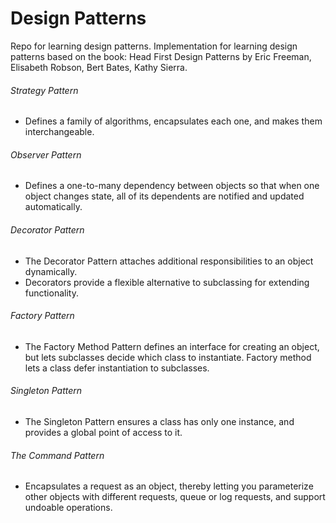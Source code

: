 # Design Patterns

Repo for learning design patterns.
Implementation for learning design patterns based on the book: Head First Design Patterns by Eric Freeman, Elisabeth Robson, Bert Bates, Kathy Sierra.

###### Strategy Pattern
* Defines a family of algorithms, encapsulates each one, and makes them interchangeable. 

###### Observer Pattern
* Defines a one-to-many dependency between objects so that when one object changes state, all of its dependents are notified and updated automatically.  

###### Decorator Pattern
* The Decorator Pattern attaches additional responsibilities to an object dynamically. 
* Decorators provide a flexible alternative to subclassing for extending functionality.

###### Factory Pattern
* The Factory Method Pattern defines an interface for creating an object, but lets subclasses decide which class to instantiate. Factory method lets a class defer instantiation to subclasses. 

###### Singleton Pattern
* The Singleton Pattern ensures a class has only one instance, and provides a global point of access to it. 

###### The Command Pattern
* Encapsulates a request as an object, thereby letting you parameterize other objects with different requests, queue or log requests, and support undoable operations.
